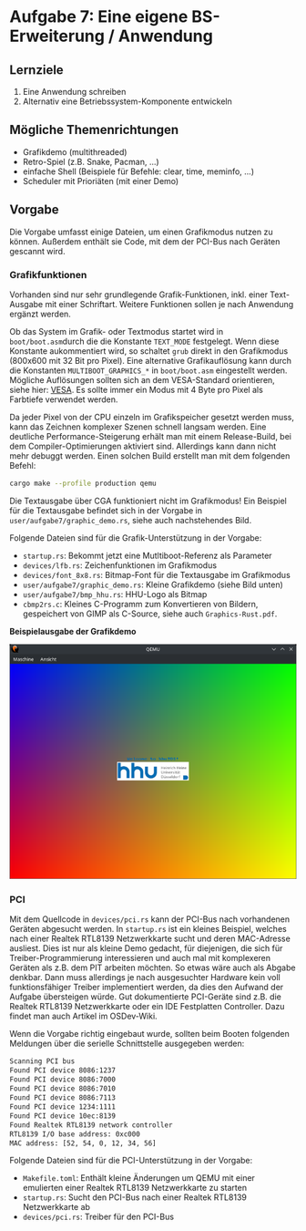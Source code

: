 # Aufgabe 7: Eine eigene BS-Erweiterung / Anwendung

## Lernziele
1. Eine Anwendung schreiben
2. Alternativ eine Betriebssystem-Komponente entwickeln

## Mögliche Themenrichtungen
- Grafikdemo (multithreaded)
- Retro-Spiel (z.B. Snake, Pacman, ...)
- einfache Shell (Beispiele für Befehle: clear, time, meminfo, ...) 
- Scheduler mit Prioriäten (mit einer Demo)

## Vorgabe
Die Vorgabe umfasst einige Dateien, um einen Grafikmodus nutzen zu können. Außerdem enthält sie Code, mit dem der PCI-Bus nach Geräten gescannt wird.

### Grafikfunktionen 
Vorhanden sind nur sehr grundlegende Grafik-Funktionen, inkl. einer Text-Ausgabe mit einer Schriftart. Weitere Funktionen sollen je nach Anwendung ergänzt werden. 

Ob das System im Grafik- oder Textmodus startet wird in `boot/boot.asm`durch die die Konstante `TEXT_MODE` festgelegt. Wenn diese Konstante aukommentiert wird, so schaltet `grub` direkt in den Grafikmodus (800x600 mit 32 Bit pro Pixel). Eine alternative Grafikauflösung kann durch die Konstanten `MULTIBOOT_GRAPHICS_*` in  `boot/boot.asm` eingestellt werden. Mögliche Auflösungen sollten sich an dem VESA-Standard orientieren, siehe hier: [VESA](https://en.wikipedia.org/wiki/VESA_BIOS_Extensions). Es sollte immer ein Modus mit 4 Byte pro Pixel als Farbtiefe verwendet werden.

Da jeder Pixel von der CPU einzeln im Grafikspeicher gesetzt werden muss, kann das Zeichnen komplexer Szenen schnell langsam werden. Eine deutliche Performance-Steigerung erhält man mit einem Release-Build, bei dem Compiler-Optimierungen aktiviert sind. Allerdings kann dann nicht mehr debuggt werden. Einen solchen Build erstellt man mit dem folgenden Befehl:
```bash
cargo make --profile production qemu
```

Die Textausgabe über CGA funktioniert nicht im Grafikmodus! Ein Beispiel für die Textausgabe befindet sich in der Vorgabe in `user/aufgabe7/graphic_demo.rs`, siehe auch nachstehendes Bild.

Folgende Dateien sind für die Grafik-Unterstützung in der Vorgabe:
- `startup.rs`: Bekommt jetzt eine Mutltiboot-Referenz als Parameter
- `devices/lfb.rs`: Zeichenfunktionen im Grafikmodus
- `devices/font_8x8.rs`: Bitmap-Font für die Textausgabe im Grafikmodus
- `user/aufgabe7/graphic_demo.rs`: Kleine Grafikdemo (siehe Bild unten)
- `user/aufgabe7/bmp_hhu.rs`: HHU-Logo als Bitmap
- `cbmp2rs.c`: Kleines C-Programm zum Konvertieren von Bildern, gespeichert von GIMP als C-Source, siehe auch `Graphics-Rust.pdf`.

**Beispielausgabe der Grafikdemo**

![lfb](img/lfb.png)

### PCI
Mit dem Quellcode in `devices/pci.rs` kann der PCI-Bus nach vorhandenen Geräten abgesucht werden. In `startup.rs` ist ein kleines Beispiel, welches nach einer Realtek RTL8139 Netzwerkkarte sucht und deren MAC-Adresse ausliest. Dies ist nur als kleine Demo gedacht, für diejenigen, die sich für Treiber-Programmierung interessieren und auch mal mit komplexeren Geräten als z.B. dem PIT arbeiten möchten. So etwas wäre auch als Abgabe denkbar. Dann muss allerdings je nach ausgesuchter Hardware kein voll funktionsfähiger Treiber implementiert werden, da dies den Aufwand der Aufgabe übersteigen würde. Gut dokumentierte PCI-Geräte sind z.B. die Realtek RTL8139 Netzwerkkarte oder ein IDE Festplatten Controller. Dazu findet man auch Artikel im OSDev-Wiki.

Wenn die Vorgabe richtig eingebaut wurde, sollten beim Booten folgenden Meldungen über die serielle Schnittstelle ausgegeben werden:

```
Scanning PCI bus
Found PCI device 8086:1237
Found PCI device 8086:7000
Found PCI device 8086:7010
Found PCI device 8086:7113
Found PCI device 1234:1111
Found PCI device 10ec:8139
Found Realtek RTL8139 network controller
RTL8139 I/O base address: 0xc000
MAC address: [52, 54, 0, 12, 34, 56]
```

Folgende Dateien sind für die PCI-Unterstützung in der Vorgabe:
- `Makefile.toml`: Enthält kleine Änderungen um QEMU mit einer emulierten einer Realtek RTL8139 Netzwerkkarte zu starten
- `startup.rs`: Sucht den PCI-Bus nach einer Realtek RTL8139 Netzwerkkarte ab
- `devices/pci.rs`: Treiber für den PCI-Bus
